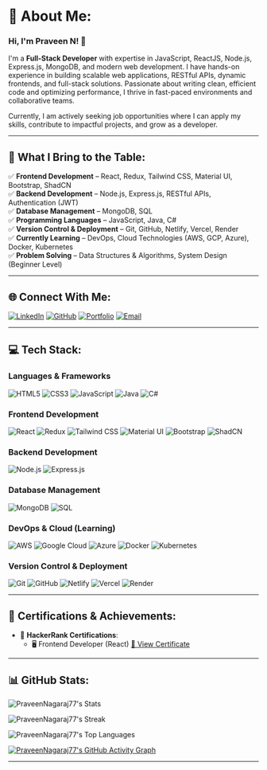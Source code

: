# 💫 About Me:
### Hi, I'm Praveen N! 👋  
I'm a **Full-Stack Developer** with expertise in JavaScript, ReactJS, Node.js, Express.js, MongoDB, and modern web development. I have hands-on experience in building scalable web applications, RESTful APIs, dynamic frontends, and full-stack solutions. Passionate about writing clean, efficient code and optimizing performance, I thrive in fast-paced environments and collaborative teams.

Currently, I am actively seeking job opportunities where I can apply my skills, contribute to impactful projects, and grow as a developer.

---

## 🚀 What I Bring to the Table:
✅ **Frontend Development** – React, Redux, Tailwind CSS, Material UI, Bootstrap, ShadCN  
✅ **Backend Development** – Node.js, Express.js, RESTful APIs, Authentication (JWT)  
✅ **Database Management** – MongoDB, SQL  
✅ **Programming Languages** – JavaScript, Java, C#  
✅ **Version Control & Deployment** – Git, GitHub, Netlify, Vercel, Render  
✅ **Currently Learning** – DevOps, Cloud Technologies (AWS, GCP, Azure), Docker, Kubernetes  
✅ **Problem Solving** – Data Structures & Algorithms, System Design (Beginner Level)  

---

## 🌐 Connect With Me:
[![LinkedIn](https://img.shields.io/badge/LinkedIn-%230077B5.svg?style=for-the-badge&logo=linkedin&logoColor=white)](https://www.linkedin.com/in/praveen-nagaraj-a8b956219/)
[![GitHub](https://img.shields.io/badge/GitHub-%23181717.svg?style=for-the-badge&logo=github&logoColor=white)](https://github.com/PraveenNagaraj77)
[![Portfolio](https://img.shields.io/badge/Portfolio-%231DA1F2.svg?style=for-the-badge&logo=web&logoColor=white)](https://portfolio-prav-een.netlify.app/)
[![Email](https://img.shields.io/badge/Email-D14836?style=for-the-badge&logo=gmail&logoColor=white)](mailto:praveennagaraj76@gmail.com)

---

## 💻 Tech Stack:

### **Languages & Frameworks**  
![HTML5](https://img.shields.io/badge/HTML5-E34F26?style=for-the-badge&logo=html5&logoColor=white) 
![CSS3](https://img.shields.io/badge/CSS3-%231572B6.svg?style=for-the-badge&logo=css3&logoColor=white) 
![JavaScript](https://img.shields.io/badge/JavaScript-F7DF1E?style=for-the-badge&logo=javascript&logoColor=black) 
![Java](https://img.shields.io/badge/Java-%23ED8B00.svg?style=for-the-badge&logo=openjdk&logoColor=white) 
![C#](https://img.shields.io/badge/C%23-239120.svg?style=for-the-badge&logo=c-sharp&logoColor=white)  

### **Frontend Development**  
![React](https://img.shields.io/badge/React-%2361DAFB.svg?style=for-the-badge&logo=react&logoColor=white) 
![Redux](https://img.shields.io/badge/Redux-764ABC?style=for-the-badge&logo=redux&logoColor=white) 
![Tailwind CSS](https://img.shields.io/badge/Tailwind_CSS-38B2AC?style=for-the-badge&logo=tailwind-css&logoColor=white) 
![Material UI](https://img.shields.io/badge/Material--UI-007FFF?style=for-the-badge&logo=mui&logoColor=white) 
![Bootstrap](https://img.shields.io/badge/Bootstrap-7952B3?style=for-the-badge&logo=bootstrap&logoColor=white) 
![ShadCN](https://img.shields.io/badge/ShadCN-%23000000.svg?style=for-the-badge&logo=shadcn&logoColor=white)  

### **Backend Development**  
![Node.js](https://img.shields.io/badge/Node.js-43853D?style=for-the-badge&logo=node.js&logoColor=white) 
![Express.js](https://img.shields.io/badge/Express.js-000000?style=for-the-badge&logo=express&logoColor=white)  

### **Database Management**  
![MongoDB](https://img.shields.io/badge/MongoDB-4EA94B?style=for-the-badge&logo=mongodb&logoColor=white) 
![SQL](https://img.shields.io/badge/SQL-4479A1?style=for-the-badge&logo=postgresql&logoColor=white)  

### **DevOps & Cloud (Learning)**  
![AWS](https://img.shields.io/badge/AWS-FF9900?style=for-the-badge&logo=amazonaws&logoColor=white) 
![Google Cloud](https://img.shields.io/badge/Google%20Cloud-4285F4?style=for-the-badge&logo=google-cloud&logoColor=white) 
![Azure](https://img.shields.io/badge/Azure-0078D4?style=for-the-badge&logo=microsoft-azure&logoColor=white) 
![Docker](https://img.shields.io/badge/Docker-2496ED?style=for-the-badge&logo=docker&logoColor=white) 
![Kubernetes](https://img.shields.io/badge/Kubernetes-326CE5?style=for-the-badge&logo=kubernetes&logoColor=white)  

### **Version Control & Deployment**  
![Git](https://img.shields.io/badge/Git-F05032?style=for-the-badge&logo=git&logoColor=white) 
![GitHub](https://img.shields.io/badge/GitHub-181717?style=for-the-badge&logo=github&logoColor=white) 
![Netlify](https://img.shields.io/badge/Netlify-00C7B7?style=for-the-badge&logo=netlify&logoColor=white) 
![Vercel](https://img.shields.io/badge/Vercel-000000?style=for-the-badge&logo=vercel&logoColor=white) 
![Render](https://img.shields.io/badge/Render-0094F5?style=for-the-badge&logo=render&logoColor=white)  


---

## 📜 Certifications & Achievements:
- 🏅 **HackerRank Certifications**:  
  - 🖥️ Frontend Developer (React) [🔗 View Certificate](https://www.hackerrank.com/certificates/a326a64e9003)

 ---

## 📊 GitHub Stats:

![PraveenNagaraj77's Stats](https://github-readme-stats.vercel.app/api?username=PraveenNagaraj77&theme=dark&show_icons=true&hide_border=true&count_private=true)  

![PraveenNagaraj77's Streak](https://github-readme-streak-stats.herokuapp.com/?user=PraveenNagaraj77&theme=dark&hide_border=true)  

![PraveenNagaraj77's Top Languages](https://github-readme-stats.vercel.app/api/top-langs/?username=PraveenNagaraj77&theme=dark&show_icons=true&hide_border=true&layout=compact)  

[![PraveenNagaraj77's GitHub Activity Graph](https://github-readme-activity-graph.vercel.app/graph?username=PraveenNagaraj77&bg_color=121212&color=00ffcc&line=00ffcc&point=ffffff&area=true&hide_border=true)](https://github.com/ashutosh00710/github-readme-activity-graph)  




---

